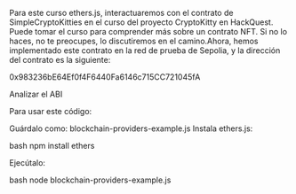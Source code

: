 Para este curso ethers.js, interactuaremos con el contrato de SimpleCryptoKitties en el curso del proyecto CryptoKitty en HackQuest. Puede tomar el curso para comprender más sobre un contrato NFT. Si no lo haces, no te preocupes, lo discutiremos en el camino.Ahora, hemos implementado este contrato en la red de prueba de Sepolia, y la dirección del contrato es la siguiente:

0x983236bE64Ef0f4F6440Fa6146c715CC721045fA


Analizar el ABI

Para usar este código:

Guárdalo como: blockchain-providers-example.js
Instala ethers.js:

bash   npm install ethers

Ejecútalo:

bash   node blockchain-providers-example.js